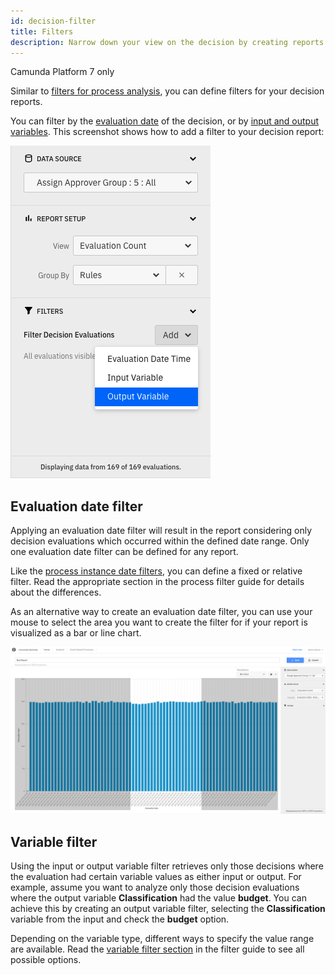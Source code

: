 ```yaml
---
id: decision-filter
title: Filters
description: Narrow down your view on the decision by creating reports based on a subset of all decision evaluations.
---
```


<span class="badge badge--platform">Camunda Platform 7 only</span>

Similar to [filters for process analysis](../additional-features/filters.md), you can define filters for your decision reports.

You can filter by the [evaluation date](#evaluation-date-filter) of the decision, or by [input and output variables](../additional-features/variable-filters.md). This screenshot shows how to add a filter to your decision report:

![Decision Report with open filter list in Camunda Optimize](./img/report-with-filterlist-open.png)

## Evaluation date filter

Applying an evaluation date filter will result in the report considering only decision evaluations which occurred within the defined date range. Only one evaluation date filter can be defined for any report.

Like the [process instance date filters](../additional-features/general-filters.md#date-filters), you can define a fixed or relative filter. Read the appropriate section in the process filter guide for details about the differences.

As an alternative way to create an evaluation date filter, you can use your mouse to select the area you want to create the filter for if your report is visualized as a bar or line chart.

![Zooming into a section of the chart](./img/zoom-in.png)

## Variable filter

Using the input or output variable filter retrieves only those decisions where the evaluation had certain variable values as either input or output. For example, assume you want to analyze only those decision evaluations where the output variable **Classification** had the value **budget**. You can achieve this by creating an output variable filter, selecting the **Classification** variable from the input and check the **budget** option.

Depending on the variable type, different ways to specify the value range are available. Read the [variable filter section](../additional-features/variable-filters.md) in the filter guide to see all possible options.
